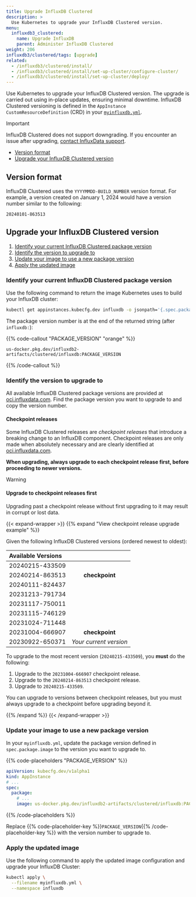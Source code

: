 ```yaml
---
title: Upgrade InfluxDB Clustered
description: >
  Use Kubernetes to upgrade your InfluxDB Clustered version.
menu:
  influxdb3_clustered:
    name: Upgrade InfluxDB
    parent: Administer InfluxDB Clustered
weight: 206
influxdb3/clustered/tags: [upgrade]
related:
  - /influxdb3/clustered/install/
  - /influxdb3/clustered/install/set-up-cluster/configure-cluster/
  - /influxdb3/clustered/install/set-up-cluster/deploy/
---
```


Use Kubernetes to upgrade your InfluxDB Clustered version.
The upgrade is carried out using in-place updates, ensuring minimal downtime.
InfluxDB Clustered versioning is defined in the `AppInstance`
`CustomResourceDefinition` (CRD) in your
[`myinfluxdb.yml`](/influxdb3/clustered/install/set-up-cluster/configure-cluster/).

> [!Important]
> InfluxDB Clustered does not support downgrading.
> If you encounter an issue after upgrading,
> [contact InfluxData support](mailto:support@influxdata.com).

- [Version format](#version-format)
- [Upgrade your InfluxDB Clustered version](#upgrade-your-influxdb-clustered-version)

## Version format

InfluxDB Clustered uses the `YYYYMMDD-BUILD_NUMBER` version format.
For example, a version created on January 1, 2024 would have a version number
similar to the following:

```
20240101-863513
```

## Upgrade your InfluxDB Clustered version

1. [Identify your current InfluxDB Clustered package version](#identify-your-current-influxdb-clustered-package-version)
2. [Identify the version to upgrade to](#identify-the-version-to-upgrade-to)
3. [Update your image to use a new package version](#update-your-image-to-use-a-new-package-version)
4. [Apply the updated image](#apply-the-updated-image)

### Identify your current InfluxDB Clustered package version

Use the following command to return the image Kubernetes uses to build your
InfluxDB cluster:

```sh
kubectl get appinstances.kubecfg.dev influxdb -o jsonpath='{.spec.package.image}'
```

The package version number is at the end of the returned string (after `influxdb:`):

{{% code-callout "PACKAGE_VERSION" "orange" %}}

```
us-docker.pkg.dev/influxdb2-artifacts/clustered/influxdb:PACKAGE_VERSION
```

{{% /code-callout %}}

### Identify the version to upgrade to

All available InfluxDB Clustered package versions are provided at
[oci.influxdata.com](https://oci.influxdata.com).
Find the package version you want to upgrade to and copy the version number.


#### Checkpoint releases

Some InfluxDB Clustered releases are _checkpoint releases_ that introduce a
breaking change to an InfluxDB component.
Checkpoint releases are only made when absolutely necessary and are clearly
identified at [oci.influxdata.com](https://oci.influxdata.com).

**When upgrading, always upgrade to each checkpoint release first, before proceeding
to newer versions.**

> [!Warning]
> 
> #### Upgrade to checkpoint releases first
> 
> Upgrading past a checkpoint release without first upgrading to it may result
> in corrupt or lost data.

{{< expand-wrapper >}}
{{% expand "View checkpoint release upgrade example" %}}

Given the following InfluxDB Clustered versions (ordered newest to oldest):

| Available Versions |                                            |
| :----------------- | :----------------------------------------: |
| 20240215-433509    |                                            |
| 20240214-863513    | <strong class="orange">checkpoint</strong> |
| 20240111-824437    |                                            |
| 20231213-791734    |                                            |
| 20231117-750011    |                                            |
| 20231115-746129    |                                            |
| 20231024-711448    |                                            |
| 20231004-666907    | <strong class="orange">checkpoint</strong> |
| 20230922-650371    | <em class="blue">Your current version</em> |

To upgrade to the most recent version (`20240215-433509`), you **must** do the
following:

1. Upgrade to the `20231004-666907` checkpoint release.
2. Upgrade to the `20240214-863513` checkpoint release.
3. Upgrade to `20240215-433509`.

You can upgrade to versions between checkpoint releases, but you must always
upgrade to a checkpoint before upgrading beyond it.

{{% /expand %}}
{{< /expand-wrapper >}}

### Update your image to use a new package version

In your `myinfluxdb.yml`, update the package version defined in
`spec.package.image` to the version you want to upgrade to.

{{% code-placeholders "PACKAGE_VERSION" %}}

```yml
apiVersion: kubecfg.dev/v1alpha1
kind: AppInstance
# ...
spec:
  package:
    # ...
    image: us-docker.pkg.dev/influxdb2-artifacts/clustered/influxdb:PACKAGE_VERSION
```

{{% /code-placeholders %}}

Replace {{% code-placeholder-key %}}`PACKAGE_VERSION`{{% /code-placeholder-key %}} with
the version number to upgrade to.

### Apply the updated image

Use the following command to apply the updated image configuration and upgrade
your InfluxDB Cluster:

```sh
kubectl apply \
  --filename myinfluxdb.yml \
  --namespace influxdb
```
